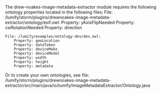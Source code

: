 


The drew-noakes-image-metadata-extractor module requires the following ontology properties located in the following files:
    File: /lumify/storm/plugins/drewnoakes-image-metadata-extractor/ontology/exif.owl:
        Property: yAxisFlipNeeded
        Property: cwRotationNeeded
        Property: direction
        
    File: /lumify/examples/ontology-dev/dev.owl:
        Property: geoLocation
        Property: dateTaken
        Property: deviceMake
        Property: deviceModel
        Property: width
        Property: height
        Property: metadata
     
Or to create your own ontologies, see file:
 /lumify/storm/plugins/drewnoakes-image-metadata-extractor/src/main/java/io/lumify/imageMetadataExtractor/Ontology.java